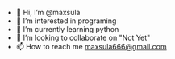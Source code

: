 - 👋 Hi, I’m @maxsula
- 👀 I’m interested in programing 
- 🌱 I’m currently learning python
- 💞️ I’m looking to collaborate on "Not Yet"
- 📫 How to reach me maxsula666@gmail.com

<!---
maxsula/maxsula is a ✨ special ✨ repository because its `README.md` (this file) appears on your GitHub profile.
You can click the Preview link to take a look at your changes.
--->
